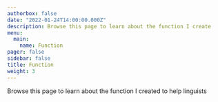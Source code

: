 ```yaml
---
authorbox: false
date: "2022-01-24T14:00:00.000Z"
description: Browse this page to learn about the function I create 
menu:
  main:
    name: Function
pager: false
sidebar: false
title: Function 
weight: 3
---
```


Browse this page to learn about the function I created to help linguists 

